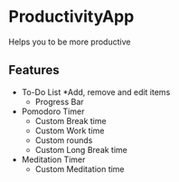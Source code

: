 # ProductivityApp
Helps you to be more productive

## Features ## 
* To-Do List
    *Add, remove and edit items
    * Progress Bar
* Pomodoro Timer
    * Custom Break time
    * Custom Work time
    * Custom rounds
    * Custom Long Break time
* Meditation Timer
    * Custom Meditation time